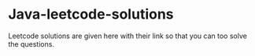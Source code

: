 # Java-leetcode-solutions

Leetcode solutions are given here with their link so that you can too solve the questions.
